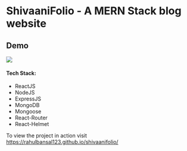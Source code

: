 # ShivaaniFolio - A MERN Stack blog website

## Demo
<img src="https://github.com/RahulBansal123/shivaanifolio/blob/main/shivaanifolio.gif"/>
<h4>Tech Stack: </h4>
<ul>
  <li>ReactJS</li>
  <li>NodeJS</li>
  <li>ExpressJS</li>
  <li>MongoDB</li>
  <li>Mongoose</li>  
  <li>React-Router</li>
  <li>React-Helmet</li>
</ul>

To view the project in action visit <a href='https://rahulbansal123.github.io/shivaanifolio/'/>https://rahulbansal123.github.io/shivaanifolio/</a>
